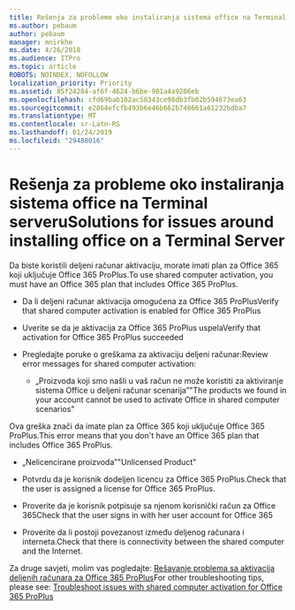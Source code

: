 ```yaml
---
title: Rešenja za probleme oko instaliranja sistema office na Terminal serveru
ms.author: pebaum
author: pebaum
manager: mnirkhe
ms.date: 4/26/2018
ms.audience: ITPro
ms.topic: article
ROBOTS: NOINDEX, NOFOLLOW
localization_priority: Priority
ms.assetid: 85f24284-af6f-4624-b6be-901a4a9206eb
ms.openlocfilehash: cfd69bab102ac58343ce98db3fb02b594673ea63
ms.sourcegitcommit: e2864efcfb493b6e46b662b746661a61232bdba7
ms.translationtype: MT
ms.contentlocale: sr-Latn-RS
ms.lasthandoff: 01/24/2019
ms.locfileid: "29488016"
---
```

# <a name="solutions-for-issues-around-installing-office-on-a-terminal-server"></a><span data-ttu-id="a3e5f-102">Rešenja za probleme oko instaliranja sistema office na Terminal serveru</span><span class="sxs-lookup"><span data-stu-id="a3e5f-102">Solutions for issues around installing office on a Terminal Server</span></span>

<span data-ttu-id="a3e5f-103">Da biste koristili deljeni računar aktivaciju, morate imati plan za Office 365 koji uključuje Office 365 ProPlus.</span><span class="sxs-lookup"><span data-stu-id="a3e5f-103">To use shared computer activation, you must have an Office 365 plan that includes Office 365 ProPlus.</span></span>
  
- <span data-ttu-id="a3e5f-104">Da li deljeni računar aktivacija omogućena za Office 365 ProPlus</span><span class="sxs-lookup"><span data-stu-id="a3e5f-104">Verify that shared computer activation is enabled for Office 365 ProPlus</span></span>
    
- <span data-ttu-id="a3e5f-105">Uverite se da je aktivacija za Office 365 ProPlus uspela</span><span class="sxs-lookup"><span data-stu-id="a3e5f-105">Verify that activation for Office 365 ProPlus succeeded</span></span>
    
- <span data-ttu-id="a3e5f-106">Pregledajte poruke o greškama za aktivaciju deljeni računar:</span><span class="sxs-lookup"><span data-stu-id="a3e5f-106">Review error messages for shared computer activation:</span></span>
    
  - <span data-ttu-id="a3e5f-107">„Proizvoda koji smo našli u vaš račun ne može koristiti za aktiviranje sistema Office u deljeni računar scenarija”</span><span class="sxs-lookup"><span data-stu-id="a3e5f-107">"The products we found in your account cannot be used to activate Office in shared computer scenarios"</span></span>
  
<span data-ttu-id="a3e5f-108">Ova greška znači da imate plan za Office 365 koji uključuje Office 365 ProPlus.</span><span class="sxs-lookup"><span data-stu-id="a3e5f-108">This error means that you don't have an Office 365 plan that includes Office 365 ProPlus.</span></span>
    
  - <span data-ttu-id="a3e5f-109">„Nelicencirane proizvoda”</span><span class="sxs-lookup"><span data-stu-id="a3e5f-109">"Unlicensed Product"</span></span>
    
  - <span data-ttu-id="a3e5f-110">Potvrdu da je korisnik dodeljen licencu za Office 365 ProPlus.</span><span class="sxs-lookup"><span data-stu-id="a3e5f-110">Check that the user is assigned a license for Office 365 ProPlus.</span></span>
    
  - <span data-ttu-id="a3e5f-111">Proverite da je korisnik potpisuje sa njenom korisnički račun za Office 365</span><span class="sxs-lookup"><span data-stu-id="a3e5f-111">Check that the user signs in with her user account for Office 365</span></span>
    
  - <span data-ttu-id="a3e5f-112">Proverite da li postoji povezanost između deljenog računara i interneta.</span><span class="sxs-lookup"><span data-stu-id="a3e5f-112">Check that there is connectivity between the shared computer and the Internet.</span></span>
    
<span data-ttu-id="a3e5f-113">Za druge savjeti, molim vas pogledajte: [Rešavanje problema sa aktivacija deljenih računara za Office 365 ProPlus](https://docs.microsoft.com/DeployOffice/troubleshoot-issues-with-shared-computer-activation-for-office-365-proplus)</span><span class="sxs-lookup"><span data-stu-id="a3e5f-113">For other troubleshooting tips, please see: [Troubleshoot issues with shared computer activation for Office 365 ProPlus](https://docs.microsoft.com/DeployOffice/troubleshoot-issues-with-shared-computer-activation-for-office-365-proplus)</span></span>
  

